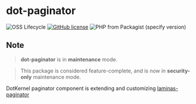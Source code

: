 # dot-paginator


![OSS Lifecycle](https://img.shields.io/osslifecycle/dotkernel/dot-paginator)
[![GitHub license](https://img.shields.io/github/license/dotkernel/dot-paginator)](https://github.com/dotkernel/dot-paginator/blob/2.0/LICENSE.md)
![PHP from Packagist (specify version)](https://img.shields.io/packagist/php-v/dotkernel/dot-paginator/2.9.1)


## Note
> **dot-paginator**  is in **maintenance** mode.

> This package is considered feature-complete, and is now in **security-only** maintenance mode.

DotKernel paginator component is extending and customizing [laminas-paginator](https://github.com/laminas/laminas-paginator)


